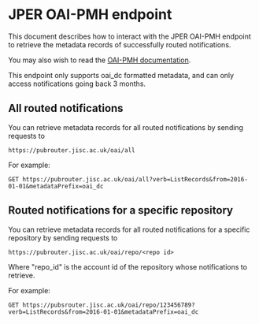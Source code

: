 # JPER OAI-PMH endpoint

This document describes how to interact with the JPER OAI-PMH endpoint to retrieve the metadata records of successfully
routed notifications.

You may also wish to read the [OAI-PMH documentation](http://www.openarchives.org/OAI/openarchivesprotocol.html).

This endpoint only supports oai_dc formatted metadata, and can only access notifications going back 3 months.

## All routed notifications

You can retrieve metadata records for all routed notifications by sending requests to

    https://pubrouter.jisc.ac.uk/oai/all

For example:

    GET https://pubrouter.jisc.ac.uk/oai/all?verb=ListRecords&from=2016-01-01&metadataPrefix=oai_dc
    
## Routed notifications for a specific repository

You can retrieve metadata records for all routed notifications for a specific repository by sending requests to

    https://pubrouter.jisc.ac.uk/oai/repo/<repo id>

Where "repo_id" is the account id of the repository whose notifications to retrieve.

For example:

    GET https://pubsrouter.jisc.ac.uk/oai/repo/123456789?verb=ListRecords&from=2016-01-01&metadataPrefix=oai_dc

